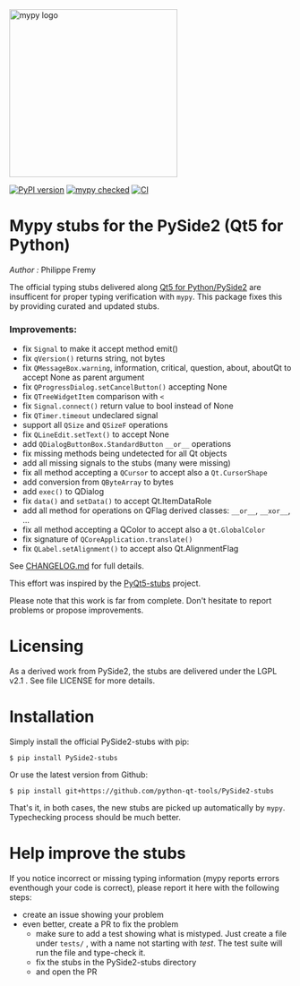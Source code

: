 <img src="http://mypy-lang.org/static/mypy_light.svg" alt="mypy logo" width="300px"/>

[![PyPI version](https://badge.fury.io/py/PySide2-stubs.svg)](https://badge.fury.io/py/PySide2-stubs)
[![mypy checked](https://camo.githubusercontent.com/34b3a249cd6502d0a521ab2f42c8830b7cfd03fa/687474703a2f2f7777772e6d7970792d6c616e672e6f72672f7374617469632f6d7970795f62616467652e737667)](http://mypy-lang.org/)
[![CI](https://github.com/python-qt-tools/PySide2-stubs/actions/workflows/ci.yml/badge.svg)](https://github.com/python-qt-tools/PySide2-stubs/actions/workflows/ci.yml)


# Mypy stubs for the PySide2 (Qt5 for Python)

*Author :* Philippe Fremy

The official typing stubs delivered along [Qt5 for Python/PySide2](https://pypi.org/project/PySide2/) are insufficent 
for proper typing verification with `mypy`. This package fixes this by providing curated and updated stubs.

### Improvements:
* fix `Signal` to make it accept method emit()
* fix `qVersion()` returns string, not bytes
* fix `QMessageBox.warning`, information, critical, question, about, aboutQt to accept None as parent argument
* fix `QProgressDialog.setCancelButton()` accepting None
* fix `QTreeWidgetItem` comparison with `<`
* fix `Signal.connect()` return value to bool instead of None
* fix `QTimer.timeout` undeclared signal
* support all `QSize` and `QSizeF` operations
* fix `QLineEdit.setText()` to accept None
* add `QDialogButtonBox.StandardButton` `__or__` operations
* fix missing methods being undetected for all Qt objects
* add all missing signals to the stubs (many were missing)
* fix all method accepting a `QCursor` to accept also a `Qt.CursorShape`
* add conversion from `QByteArray` to bytes
* add `exec()` to QDialog
* fix `data()` and `setData()` to accept Qt.ItemDataRole
* add all method for operations on QFlag derived classes: `__or__`, `__xor__`, ...
* fix all method accepting a QColor to accept also a `Qt.GlobalColor`
* fix signature of `QCoreApplication.translate()`
* fix `QLabel.setAlignment()` to accept also Qt.AlignmentFlag


See [CHANGELOG.md](CHANGELOG.md) for full details.

This effort was inspired by the [PyQt5-stubs](https://pypi.org/project/PyQt5-stubs/) project.

Please note that this work is far from complete. Don't hesitate to report problems or propose improvements.


# Licensing
As a derived work from PySide2, the stubs are delivered under the LGPL v2.1 . See file LICENSE for more details.


# Installation

Simply install the official PySide2-stubs with pip:

    $ pip install PySide2-stubs

Or use the latest version from Github:

    $ pip install git+https://github.com/python-qt-tools/PySide2-stubs


That's it, in both cases, the new stubs are picked up automatically by `mypy`. Typechecking process should be much better.


# Help improve the stubs

If you notice incorrect or missing typing information (mypy reports errors eventhough your code is correct), please report it
here with the following steps:

* create an issue showing your problem
* even better, create a PR to fix the problem
    * make sure to add a test showing what is mistyped. Just create a file under `tests/` , with a name
      not starting with *test*. The test suite will run the file and type-check it.
    * fix the stubs in the PySide2-stubs directory
    * and open the PR


